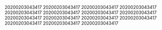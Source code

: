 20200203043417
20200203043417
20200203043417
20200203043417
20200203043417
20200203043417
20200203043417
20200203043417
20200203043417
20200203043417
20200203043417
20200203043417
20200203043417
20200203043417
20200203043417
